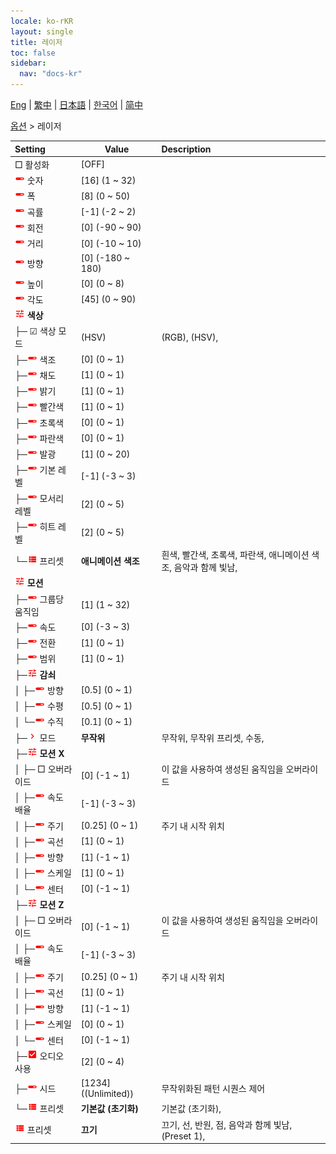 ```yaml
---
locale: ko-rKR
layout: single
title: 레이저
toc: false
sidebar:
  nav: "docs-kr"
---
```

[Eng](/dancexr/menu/2025.4/stage/laser) | [繁中](/tw/dancexr/menu/2025.4/stage/laser) | [日本語](/jp/dancexr/menu/2025.4/stage/laser) | [한국어](/kr/dancexr/menu/2025.4/stage/laser) | [简中](/zh/dancexr/menu/2025.4/stage/laser)

[옵션](../menu#옵션) > 레이저



| Setting | Value | Description |
| :--- | --- | :--- |
|  □ 활성화| [OFF] | 
| <img src="/images/icon/ic_slider.png" alt="slider icon"/> 숫자| [16] (1 ~ 32) | 
| <img src="/images/icon/ic_slider.png" alt="slider icon"/> 폭| [8] (0 ~ 50) | 
| <img src="/images/icon/ic_slider.png" alt="slider icon"/> 곡률| [-1] (-2 ~ 2) | 
| <img src="/images/icon/ic_slider.png" alt="slider icon"/> 회전| [0] (-90 ~ 90) | 
| <img src="/images/icon/ic_slider.png" alt="slider icon"/> 거리| [0] (-10 ~ 10) | 
| <img src="/images/icon/ic_slider.png" alt="slider icon"/> 방향| [0] (-180 ~ 180) | 
| <img src="/images/icon/ic_slider.png" alt="slider icon"/> 높이| [0] (0 ~ 8) | 
| <img src="/images/icon/ic_slider.png" alt="slider icon"/> 각도| [45] (0 ~ 90) | 
| <img src="/images/icon/ic_tune.png" alt="tune icon"/> <b>색상</b>| | 
| ├─ ☑ 색상 모드| (HSV) | (RGB), (HSV), 
| ├─<img src="/images/icon/ic_slider.png" alt="slider icon"/> 색조| [0] (0 ~ 1) | 
| ├─<img src="/images/icon/ic_slider.png" alt="slider icon"/> 채도| [1] (0 ~ 1) | 
| ├─<img src="/images/icon/ic_slider.png" alt="slider icon"/> 밝기| [1] (0 ~ 1) | 
| ├─<img src="/images/icon/ic_slider.png" alt="slider icon"/> 빨간색| [1] (0 ~ 1) | 
| ├─<img src="/images/icon/ic_slider.png" alt="slider icon"/> 초록색| [0] (0 ~ 1) | 
| ├─<img src="/images/icon/ic_slider.png" alt="slider icon"/> 파란색| [0] (0 ~ 1) | 
| ├─<img src="/images/icon/ic_slider.png" alt="slider icon"/> 발광| [1] (0 ~ 20) | 
| ├─<img src="/images/icon/ic_slider.png" alt="slider icon"/> 기본 레벨| [-1] (-3 ~ 3) | 
| ├─<img src="/images/icon/ic_slider.png" alt="slider icon"/> 모서리 레벨| [2] (0 ~ 5) | 
| ├─<img src="/images/icon/ic_slider.png" alt="slider icon"/> 히트 레벨| [2] (0 ~ 5) | 
| └─<img src="/images/icon/ic_list.png" alt="list icon"/> 프리셋| **애니메이션 색조** | 흰색, 빨간색, 초록색, 파란색, 애니메이션 색조, 음악과 함께 빛남,  |
| <img src="/images/icon/ic_tune.png" alt="tune icon"/> <b>모션</b>| | 
| ├─<img src="/images/icon/ic_slider.png" alt="slider icon"/> 그룹당 움직임| [1] (1 ~ 32) | 
| ├─<img src="/images/icon/ic_slider.png" alt="slider icon"/> 속도| [0] (-3 ~ 3) | 
| ├─<img src="/images/icon/ic_slider.png" alt="slider icon"/> 전환| [1] (0 ~ 1) | 
| ├─<img src="/images/icon/ic_slider.png" alt="slider icon"/> 범위| [1] (0 ~ 1) | 
| ├─<img src="/images/icon/ic_tune.png" alt="tune icon"/> <b>감쇠</b>| | 
| │ ├─<img src="/images/icon/ic_slider.png" alt="slider icon"/> 방향| [0.5] (0 ~ 1) | 
| │ ├─<img src="/images/icon/ic_slider.png" alt="slider icon"/> 수평| [0.5] (0 ~ 1) | 
| │ └─<img src="/images/icon/ic_slider.png" alt="slider icon"/> 수직| [0.1] (0 ~ 1) | 
| ├─<img src="/images/icon/ic_chevron.png" alt="chevron icon"/> 모드| **무작위** | 무작위, 무작위 프리셋, 수동,  |
| ├─<img src="/images/icon/ic_tune.png" alt="tune icon"/> <b>모션 X</b>| | 
| │ ├─ □ 오버라이드| [0] (-1 ~ 1) | 이 값을 사용하여 생성된 움직임을 오버라이드
| │ ├─<img src="/images/icon/ic_slider.png" alt="slider icon"/> 속도 배율| [-1] (-3 ~ 3) | 
| │ ├─<img src="/images/icon/ic_slider.png" alt="slider icon"/> 주기| [0.25] (0 ~ 1) | 주기 내 시작 위치
| │ ├─<img src="/images/icon/ic_slider.png" alt="slider icon"/> 곡선| [1] (0 ~ 1) | 
| │ ├─<img src="/images/icon/ic_slider.png" alt="slider icon"/> 방향| [1] (-1 ~ 1) | 
| │ ├─<img src="/images/icon/ic_slider.png" alt="slider icon"/> 스케일| [1] (0 ~ 1) | 
| │ └─<img src="/images/icon/ic_slider.png" alt="slider icon"/> 센터| [0] (-1 ~ 1) | 
| ├─<img src="/images/icon/ic_tune.png" alt="tune icon"/> <b>모션 Z</b>| | 
| │ ├─ □ 오버라이드| [0] (-1 ~ 1) | 이 값을 사용하여 생성된 움직임을 오버라이드
| │ ├─<img src="/images/icon/ic_slider.png" alt="slider icon"/> 속도 배율| [-1] (-3 ~ 3) | 
| │ ├─<img src="/images/icon/ic_slider.png" alt="slider icon"/> 주기| [0.25] (0 ~ 1) | 주기 내 시작 위치
| │ ├─<img src="/images/icon/ic_slider.png" alt="slider icon"/> 곡선| [1] (0 ~ 1) | 
| │ ├─<img src="/images/icon/ic_slider.png" alt="slider icon"/> 방향| [1] (-1 ~ 1) | 
| │ ├─<img src="/images/icon/ic_slider.png" alt="slider icon"/> 스케일| [0] (0 ~ 1) | 
| │ └─<img src="/images/icon/ic_slider.png" alt="slider icon"/> 센터| [0] (-1 ~ 1) | 
| ├─<img src="/images/icon/ic_check_on.png" alt="check on icon"/> 오디오 사용| [2] (0 ~ 4) | 
| ├─<img src="/images/icon/ic_slider.png" alt="slider icon"/> 시드| [1234] ((Unlimited)) | 무작위화된 패턴 시퀀스 제어
| └─<img src="/images/icon/ic_list.png" alt="list icon"/> 프리셋| **기본값 (초기화)** | 기본값 (초기화),  |
| <img src="/images/icon/ic_list.png" alt="list icon"/> 프리셋| **끄기** | 끄기, 선, 반원, 점, 음악과 함께 빛남, (Preset 1),  |
